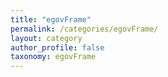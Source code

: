 ```yaml
---
title: "egovFrame"
permalink: /categories/egovFrame/
layout: category
author_profile: false
taxonomy: egovFrame
---
```

